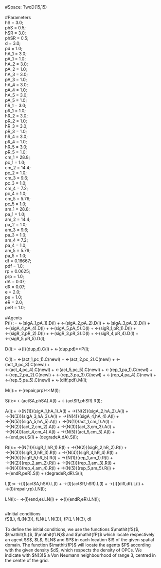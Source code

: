 
#Space: TwoD(15,15)<br />
<br />
#Parameters<br />
hS = 3.0;<br />
phS = 0.5;<br />
hSR = 3.0;<br />
phSR = 0.5;<br />
d = 3.0;<br />
pd = 1.0;<br />
hA_1 = 3.0;<br />
pA_1 = 1.0;<br />
hA_2 = 3.0;<br />
pA_2 = 1.0;<br />
hA_3 = 3.0;<br />
pA_3 = 1.0;<br />
hA_4 = 3.0;<br />
pA_4 = 1.0;<br />
hA_5 = 3.0;<br />
pA_5 = 1.0;<br />
hR_1 = 3.0;<br />
pR_1 = 1.0;<br />
hR_2 = 3.0;<br />
pR_2 = 1.0;<br />
hR_3 = 3.0;<br />
pR_3 = 1.0;<br />
hR_4 = 3.0;<br />
pR_4 = 1.0;<br />
hR_5 = 3.0;<br />
pR_5 = 1.0;<br />
cm_1 = 28.8;<br />
pc_1 = 1.0;<br />
cm_2 = 14.4;<br />
pc_2 = 1.0;<br />
cm_3 = 9.6;<br />
pc_3 = 1.0;<br />
cm_4 = 7.2;<br />
pc_4 = 1.0;<br />
cm_5 = 5.76;<br />
pc_5 = 1.0;<br />
am_1 = 28.8;<br />
pa_1 = 1.0;<br />
am_2 = 14.4;<br />
pa_2 = 1.0;<br />
am_3 = 9.6;<br />
pa_3 = 1.0;<br />
am_4 = 7.2;<br />
pa_4 = 1.0;<br />
am_5 = 5.76;<br />
pa_5 = 1.0;<br />
df = 0.16667;<br />
pdf = 1.0;<br />
rp = 0.0625;<br />
prp = 1.0;<br />
dA = 0.07;<br />
dR = 0.07;<br />
e = 2.0;<br />
pe = 1.0;<br />
eR = 2.0;<br />
peR = 1.0;<br />
<br />
#Agents<br />
P(l) :=  <-(sigA_1,pA_1).D(l) + <-(sigA_2,pA_2).D(l) + <-(sigA_3,pA_3).D(l) + <br />
         <-(sigA_4,pA_4).D(l) + <-(sigA_5,pA_5).D(l) + <-(sigR_1,pR_1).D(l) + <br />
         <-(sigR_2,pR_2).D(l) + <-(sigR_3,pR_3).D(l) + <-(sigR_4,pR_4).D(l) + <br />
         <-(sigR_5,pR_5).D(l);<br />
          <br />
D(l):= ->{l}(dup,d).C(l) + <-(dup,pd)>>P(l); <br />
<br />
C(l):= <-(act_1,pc_1).C(newl) + <-(act_2,pc_2).C(newl) + <-(act_3,pc_3).C(newl) +  <br />
       <-(act_4,pc_4).C(newl) + <-(act_5,pc_5).C(newl) + <-(rep_1,pa_1).C(newl) + <br />
       <-(rep_2,pa_2).C(newl) + <-(rep_3,pa_3).C(newl) + <-(rep_4,pa_4).C(newl) + <br />
       <-(rep_5,pa_5).C(newl) + <-(diff,pdf).M(l);<br />
<br />
M(l):= <-(repair,prp)<<M(l); <br />
<br />
S(l):= <-(actSA,phSA).A(l) + <-(actSR,phSR).R(l);  <br />
<br />
A(l):= ->{N(1)}(sigA_1,hA_1).A(l) + ->{N(2)}(sigA_2,hA_2).A(l) + <br />
       ->{N(3)}(sigA_3,hA_3).A(l) + ->{N(4)}(sigA_4,hA_4).A(l) + <br />
       ->{N(5)}(sigA_5,hA_5).A(l) + ->{N(1)}(act_1,cm_1).A(l) + <br />
       ->{N(2)}(act_2,cm_2).A(l) + ->{N(3)}(act_3,cm_3).A(l) + <br />
       ->{N(4)}(act_4,cm_4).A(l) + ->{N(5)}(act_5,cm_5).A(l) + <br />
        <-(end,pe).S(l) + (degradeA,dA).S(l);<br />
<br />
R(l):= ->{N(1)}(sigR_1,hR_1).R(l) + ->{N(2)}(sigR_2,hR_2).R(l) + <br />
       ->{N(3)}(sigR_3,hR_3).R(l) + ->{N(4)}(sigR_4,hR_4).R(l) + <br />
       ->{N(5)}(sigR_5,hR_5).R(l) + ->{N(1)}(rep_1,am_1).R(l) + <br />
       ->{N(2)}(rep_2,am_2).R(l) + ->{N(3)}(rep_3,am_3).R(l) + <br />
       ->{N(4)}(rep_4,am_4).R(l) + ->{N(5)}(rep_5,am_5).R(l) + <br />
       <-(endR,peR).S(l) + (degradeR,dR).S(l);<br />
<br />
L(l):= ->{l}(actSA,hSA).L(l) + ->{l}(actSR,hSR).L(l)  + ->{l}(diff,df).L(l) + <br />
        ->{l}(repair,rp).LN(l); <br />
<br />
LN(l):= ->{l}(end,e).LN(l) + ->{l}(endR,eR).LN(l); <br />

<br />
#Initial conditions<br />
fS(L), fL(N(3)), fLN(L \ N(3)), fP(L \ N(3), d)<br />
<br />
To define the initial conditions, we use the functions $\mathit{fS}$, $\mathit{fL}$, $\mathit{fLN}$ and $\mathit{fP}$ which locate respectively an agent $S$, $L$, $LN$ and $P$ in each location $l$ of the given spatial domain. The function $\mathit{fP}$ will locate the agents $P$ according with the given density $d$, which respects the density of OPCs. We indicate with $N(3)$ a Von Neumann neighbourhood of range 3, centred in the centre of the grid.
